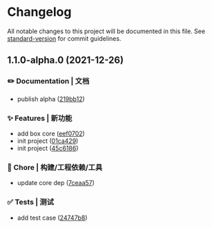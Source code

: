 # Changelog

All notable changes to this project will be documented in this file. See [standard-version](https://github.com/conventional-changelog/standard-version) for commit guidelines.

## 1.1.0-alpha.0 (2021-12-26)


### ✏️ Documentation | 文档

* publish alpha ([219bb12](https://github.com/Keylenn/boxjs/commit/219bb12819eab9507449e1068159f6a51853f450))


### ✨ Features | 新功能

* add box core ([eef0702](https://github.com/Keylenn/boxjs/commit/eef070205d93d2eedaee10284acec207e3655a64))
* init project ([01ca429](https://github.com/Keylenn/boxjs/commit/01ca429635442b6a305dd6605a19335e25d358fd))
* init project ([45c6186](https://github.com/Keylenn/boxjs/commit/45c61862d85e0431d2383dee1ffe0ce545526375))


### 🚀 Chore | 构建/工程依赖/工具

* update core dep ([7ceaa57](https://github.com/Keylenn/boxjs/commit/7ceaa572d10f3bb83b0328f501976cb124023bcd))


### ✅ Tests | 测试

* add test case ([24747b8](https://github.com/Keylenn/boxjs/commit/24747b84ec1c5cf3d5e8efdca7da11a48b257ca2))
